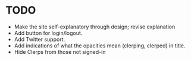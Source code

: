 TODO
====

- Make the site self-explanatory through design; revise explanation
- Add button for login/logout.
- Add Twitter support.
- Add indications of what the opacities mean (clerping, clerped) in title.
- Hide Clerps from those not signed-in
